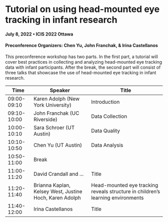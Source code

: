 # Tutorial on using head-mounted eye tracking in infant research 
#### July 8, 2022 • ICIS 2022 Ottawa
####  Preconference Organizers: Chen Yu, John Franchak, & Irina Castellanos

This preconference workshop has two parts. In the first part, a tutorial will cover best practices in collecting and analyzing head-mounted eye tracking data with infant participants. After the break, the second part will consist of three talks that showcase the use of head-mounted eye tracking in infant research.

| Time | Speaker | Title |
|--- | --- | ---|
| 09:00-09:10 | Karen Adolph (New York University) | Introduction | 
| 09:10-10:00 | John Franchak (UC Riverside) | Data Collection | 
| 10:00-10:10 | Sara Schroer (UT Austin) | Data Quality | 
| 10:10-10:50 | Chen Yu (UT Austin) | Data Analysis | 
| 10:50-11:00 | Break |   | 
| 11:00-11:20 | David Crandall and ... | Title | 
| 11:20-11:40 | Brianna Kaplan, Kelsey West, Justine Hoch, Karen Adolph | Head-mounted eye tracking reveals structure in children’s learning environments | 
| 11:40-12:00 | Irina Castellanos | Title | 
